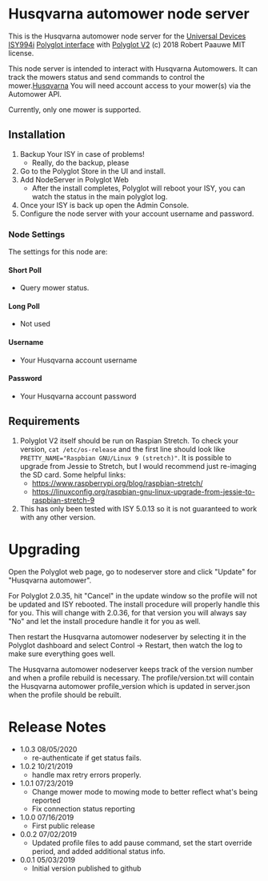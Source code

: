 
# Husqvarna automower node server

This is the Husqvarna automower node server for the [Universal Devices ISY994i](https://www.universal-devices.com/residential/ISY) [Polyglot interface](http://www.universal-devices.com/developers/polyglot/docs/) with  [Polyglot V2](https://github.com/Einstein42/udi-polyglotv2)
(c) 2018 Robert Paauwe
MIT license.

This node server is intended to interact with Husqvarna Automowers. It can track the mowers status and send commands to control the mower.[Husqvarna](http://www.husqvarnagroup.com/en/automower-435x-awd) You will need account access to your mower(s) via the Automower API. 

Currently, only one mower is supported.

## Installation

1. Backup Your ISY in case of problems!
   * Really, do the backup, please
2. Go to the Polyglot Store in the UI and install.
3. Add NodeServer in Polyglot Web
   * After the install completes, Polyglot will reboot your ISY, you can watch the status in the main polyglot log.
4. Once your ISY is back up open the Admin Console.
5. Configure the node server with your account username and password.

### Node Settings
The settings for this node are:

#### Short Poll
   * Query mower status.
#### Long Poll
   * Not used

#### Username
   * Your Husqvarna account username

#### Password
   * Your Husqvarna account password


## Requirements

1. Polyglot V2 itself should be run on Raspian Stretch.
  To check your version, ```cat /etc/os-release``` and the first line should look like
  ```PRETTY_NAME="Raspbian GNU/Linux 9 (stretch)"```. It is possible to upgrade from Jessie to
  Stretch, but I would recommend just re-imaging the SD card.  Some helpful links:
   * https://www.raspberrypi.org/blog/raspbian-stretch/
   * https://linuxconfig.org/raspbian-gnu-linux-upgrade-from-jessie-to-raspbian-stretch-9
2. This has only been tested with ISY 5.0.13 so it is not guaranteed to work with any other version.

# Upgrading

Open the Polyglot web page, go to nodeserver store and click "Update" for "Husqvarna automower".

For Polyglot 2.0.35, hit "Cancel" in the update window so the profile will not be updated and ISY rebooted.  The install procedure will properly handle this for you.  This will change with 2.0.36, for that version you will always say "No" and let the install procedure handle it for you as well.

Then restart the Husqvarna automower nodeserver by selecting it in the Polyglot dashboard and select Control -> Restart, then watch the log to make sure everything goes well.

The Husqvarna automower nodeserver keeps track of the version number and when a profile rebuild is necessary.  The profile/version.txt will contain the Husqvarna automower profile_version which is updated in server.json when the profile should be rebuilt.

# Release Notes

- 1.0.3 08/05/2020
   - re-authenticate if get status fails.
- 1.0.2 10/21/2019
   - handle max retry errors properly.
- 1.0.1 07/23/2019
   - Change mower mode to mowing mode to better reflect what's being reported
   - Fix connection status reporting
- 1.0.0 07/16/2019
   - First public release
- 0.0.2 07/02/2019
   - Updated profile files to add pause command, set the start override period, and added additional status info.
- 0.0.1 05/03/2019
   - Initial version published to github
